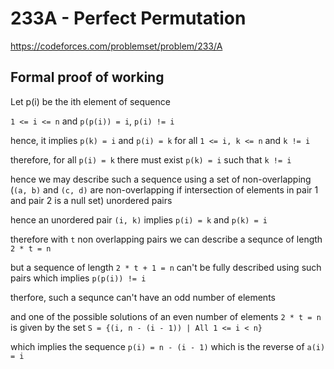 # 233A - Perfect Permutation

https://codeforces.com/problemset/problem/233/A

## Formal proof of working

Let p(i) be the ith element of sequence

`1 <= i <= n` and `p(p(i)) = i`, `p(i) != i`

hence, it implies `p(k) = i` and `p(i) = k` for all `1 <= i, k <= n` and `k != i`

therefore, for all `p(i) = k` there must exist `p(k) = i` such that `k != i`

hence we may describe such a sequence using a set of non-overlapping (`(a, b)` and `(c, d)` are
 non-overlapping if intersection of elements in pair 1 and pair 2 is a null set) unordered pairs

hence an unordered pair `(i, k)` implies `p(i) = k` and `p(k) = i`

therefore with `t` non overlapping pairs we can describe a sequnce of length `2 * t = n` 

but a sequence of length `2 * t + 1 = n` can't be fully described using such pairs
which implies `p(p(i)) != i`

therfore, such a sequnce can't have an odd number of elements

and one of the possible solutions of an even number of elements `2 * t = n`
is given by the set `S = {(i, n - (i - 1)) | All 1 <= i < n}`

which implies the sequence `p(i) = n - (i - 1)`
which is the reverse of `a(i) = i`

